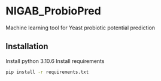 # NIGAB_ProbioPred
Machine learning tool for Yeast probiotic potential prediction
## Installation
Install python 3.10.6
Install requirements
```bat
pip install -r requirements.txt
```

